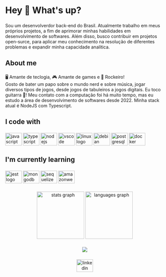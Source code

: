 <h1 align="left">Hey 👋 What's up?</h1>

###

<p align="left">Sou um desenvolverdor back-end do Brasil. Atualmente trabalho em meus próprios projetos, a fim de aprimorar minhas habilidades em desenvolvimento de softwares. Além disso, busco contribuir em projetos open-surce, para aplicar meu conhecimento na resolução de diferentes problemas e expandir minha capacidade analítica.</p>

###

<h2 align="left">About me</h2>

###

<p align="left"> 🖥️ Amante de teclogia, 🎮 Amante de games e 🤘 Rockeiro! <br> Gosto de bater um papo sobre o mundo nerd e sobre música, jogar diversos tipos de jogos, desde jogos de tabuleiros a jogos digitais. Eu toco guitarra 🎸! Meu contato com a computação foi há muito tempo, mas eu estudo a área de desenvolvimento de softwares desde 2022. Minha stack atual é NodeJS com Typescript.</p>

###

<h2 align="left">I code with</h2>

###

<div align="left">
  <img src="https://cdn.jsdelivr.net/gh/devicons/devicon/icons/javascript/javascript-original.svg" height="40" width="52" alt="javascript logo"  />
  <img src="https://cdn.jsdelivr.net/gh/devicons/devicon/icons/typescript/typescript-original.svg" height="40" width="52" alt="typescript logo"  />
  <img src="https://cdn.jsdelivr.net/gh/devicons/devicon/icons/nodejs/nodejs-original.svg" height="40" width="52" alt="nodejs logo"  />
  <img src="https://cdn.jsdelivr.net/gh/devicons/devicon/icons/vscode/vscode-original.svg" height="40" width="52" alt="vscode logo"  />
  <img src="https://cdn.jsdelivr.net/gh/devicons/devicon/icons/linux/linux-original.svg" height="40" width="52" alt="linux logo"  />
  <img src="https://cdn.jsdelivr.net/gh/devicons/devicon/icons/debian/debian-original.svg" height="40" width="52" alt="debian logo"  />
  <img src="https://cdn.jsdelivr.net/gh/devicons/devicon/icons/postgresql/postgresql-original.svg" height="40" width="52" alt="postgresql logo"  />
  <img src="https://cdn.jsdelivr.net/gh/devicons/devicon/icons/docker/docker-original.svg" height="40" width="52" alt="docker logo"  />
</div>

###

<h2 align="left">I'm currently learning</h2>

###

<div align="left">  
  <img src="https://cdn.jsdelivr.net/gh/devicons/devicon/icons/jest/jest-plain.svg" height="40" width="52" alt="jest logo"  />
  <img src="https://cdn.jsdelivr.net/gh/devicons/devicon/icons/mongodb/mongodb-original.svg" height="40" width="52" alt="mongodb logo"  />
  <img src="https://cdn.jsdelivr.net/gh/devicons/devicon/icons/sequelize/sequelize-original.svg" height="40" width="52" alt="sequelize logo"  />
  <img src="https://cdn.jsdelivr.net/gh/devicons/devicon/icons/amazonwebservices/amazonwebservices-original.svg" height="40" width="52" alt="amazonwebservices logo"  />
</div>

###

<div align="center">
  <img src="https://github-readme-stats.vercel.app/api?hide_title=false&hide_rank=false&show_icons=true&include_all_commits=true&count_private=true&disable_animations=false&theme=dark&locale=en&hide_border=false&username=pedrohenjs" height="150" alt="stats graph"  />
  <img src="https://github-readme-stats.vercel.app/api/top-langs?locale=en&hide_title=false&layout=compact&card_width=320&langs_count=5&theme=dark&hide_border=false&username=pedrohenjs" height="150" alt="languages graph"  />
</div>

###

<div align="center">
  <img src="https://profile-counter.glitch.me/pedrohenjs/count.svg?"  />
</div>

###

<div align="center">
  <a href="https://www.linkedin.com/in/pedro-henrique-silva-canabrava-aa706623a/" target="_blank">
    <img src="https://raw.githubusercontent.com/maurodesouza/profile-readme-generator/master/src/assets/icons/social/linkedin/default.svg" width="52" height="40" alt="linkedin logo"  />
  </a>
</div>

###

